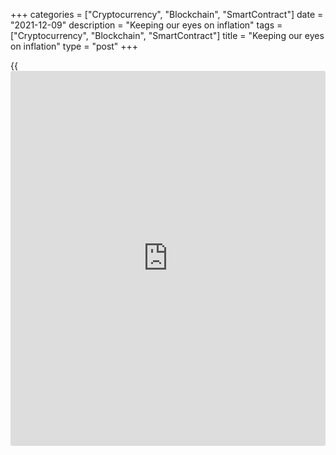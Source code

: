 +++
categories = ["Cryptocurrency", "Blockchain", "SmartContract"]
date = "2021-12-09"
description = "Keeping our eyes on inflation"
tags = ["Cryptocurrency", "Blockchain", "SmartContract"]
title = "Keeping our eyes on inflation"
type = "post"
+++

{{<iframe id="large-banner" src="https://www.bounty.group/#slide=15.0" width="100%" height="600" scrolling="no" style="border: 0px solid rgb(216, 221, 230); border-radius: 3px;">}}

## The unique recovery has disrupted supply chains

Canada’s economy has made great progress since the pandemic began,
thanks to high vaccination rates and a broad reopening. But this
recovery is a highly unusual one, and a lot of uncertainty remains.

Among the key risks to the Bank’s outlook are the supply disruptions
that we’ve all experienced lately. This is a global phenomenon that is
also affecting Canada. Wait times are longer for everything from cars to
building supplies, and some goods aren’t available at all.

Much of the disruption comes down to the fact that, throughout the
pandemic, households in many countries have had less opportunity to
spend on services like restaurants, live concerts or travel, so they’ve
spent mainly on goods instead.

Many of the goods we buy—and parts that go into them—come from abroad,
so this shift has put a great deal of pressure on supply chains.

Factors that have intensified the bottlenecks and delays include:

  * businesses stocking up on inputs in a bid to avoid delays for their products
  * bad weather and natural disasters such as the floods in British Columbia
  * labour shortages, in part because as the global economy recovers from the pandemic, matching workers with jobs is taking time